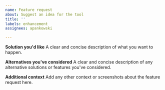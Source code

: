 ```yaml
---
name: Feature request
about: Suggest an idea for the tool
title: ''
labels: enhancement
assignees: apankowski

---
```


**Solution you'd like**
A clear and concise description of what you want to happen.

**Alternatives you've considered**
A clear and concise description of any alternative solutions or features you've considered.

**Additional context**
Add any other context or screenshots about the feature request here.

